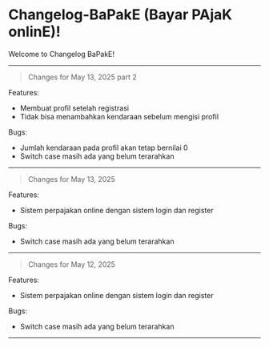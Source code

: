 # Changelog-BaPakE (Bayar PAjaK onlinE)!

Welcome to Changelog BaPakE!

--------------------------------------------------------------------------------
> Changes for May 13, 2025 part 2

Features:
- Membuat profil setelah registrasi
- Tidak bisa menambahkan kendaraan sebelum mengisi profil

Bugs:
- Jumlah kendaraan pada profil akan tetap bernilai 0
- Switch case masih ada yang belum terarahkan
--------------------------------------------------------------------------------
> Changes for May 13, 2025

Features:
- Sistem perpajakan online dengan sistem login dan register

Bugs:
- Switch case masih ada yang belum terarahkan
--------------------------------------------------------------------------------
> Changes for May 12, 2025

Features:
- Sistem perpajakan online dengan sistem login dan register

Bugs:
- Switch case masih ada yang belum terarahkan
--------------------------------------------------------------------------------
